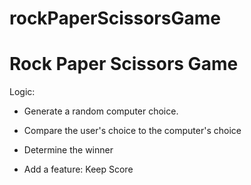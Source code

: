 # rockPaperScissorsGame

# Rock Paper Scissors Game

Logic:

- Generate a random computer choice.
- Compare the user's choice to the computer's choice
- Determine the winner

- Add a feature: Keep Score